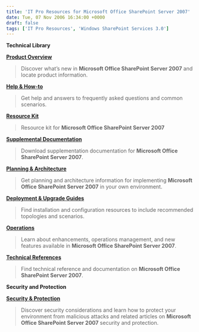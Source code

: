 ```yaml
---
title: 'IT Pro Resources for Microsoft Office SharePoint Server 2007'
date: Tue, 07 Nov 2006 16:34:00 +0000
draft: false
tags: ['IT Pro Resources', 'Windows SharePoint Services 3.0']
---
```


**Technical Library**

**[Product Overview](http://office.microsoft.com/en-us/sharepointserver/HA101656531033.aspx)**

> Discover what’s new in **Microsoft Office SharePoint Server 2007** and locate product information.

**[Help & How-to](http://office.microsoft.com/en-us/sharepointserver/FX101211721033.aspx?ofcresset=1)**

> Get help and answers to frequently asked questions and common scenarios.

**[Resource Kit](http://office.microsoft.com/search/redir.aspx?AssetID=XT102084641033&Origin=HH102083111033&CTT=5)**

> Resource kit for **Microsoft Office SharePoint Server 2007**

**[Supplemental Documentation](http://technet2.microsoft.com/Office/en-us/library/ab9653b9-de50-4407-8025-1c415bc67c041033.mspx?mfr=true)**

> Download supplementation documentation for **Microsoft Office SharePoint Server 2007**.

**[Planning & Architecture](http://technet2.microsoft.com/Office/en-us/library/b28ba53d-a3e8-440f-9fcb-f592d858894a1033.mspx)**

> Get planning and architecture information for implementing **Microsoft Office SharePoint Server 2007** in your own environment.

**[Deployment & Upgrade Guides](http://technet2.microsoft.com/Office/en-us/library/396c85d9-4b86-484e-9cc5-f6c4d725c5781033.mspx)**

> Find installation and configuration resources to include recommended topologies and scenarios.

**[Operations](http://technet2.microsoft.com/Office/en-us/library/604431c9-de72-43b9-a3a9-3b0c3bf3444e1033.mspx)**

> Learn about enhancements, operations management, and new features available in **Microsoft Office SharePoint Server 2007**.

**[Technical References](http://technet2.microsoft.com/Office/en-us/library/ab9653b9-de50-4407-8025-1c415bc67c041033.mspx)**

> Find technical reference and documentation on **Microsoft Office SharePoint Server 2007**.

**Security and Protection**

**[Security & Protection](http://technet2.microsoft.com/Office/en-us/library/6cc7cbec-bbb8-4473-83a2-65149e932e901033.mspx)**

> Discover security considerations and learn how to protect your environment from malicious attacks and related articles on **Microsoft Office SharePoint Server 2007** security and protection.